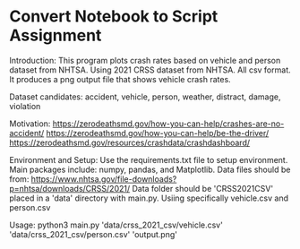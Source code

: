 # Convert Notebook to Script Assignment

Introduction:
This program plots crash rates based on vehicle and person dataset from NHTSA. Using 2021 CRSS dataset from NHTSA. All csv format.
It produces a png output file that shows vehicle crash rates.

Dataset candidates: accident, vehicle, person, weather, distract, damage, violation

Motivation:
https://zerodeathsmd.gov/how-you-can-help/crashes-are-no-accident/
https://zerodeathsmd.gov/how-you-can-help/be-the-driver/
https://zerodeathsmd.gov/resources/crashdata/crashdashboard/

Environment and Setup:
Use the requirements.txt file to setup environment. Main packages include: numpy, pandas, and Matplotlib.
Data files should be from: https://www.nhtsa.gov/file-downloads?p=nhtsa/downloads/CRSS/2021/
Data folder should be 'CRSS2021CSV' placed in a 'data' directory with main.py.
Usiing specifically vehicle.csv and person.csv

Usage:
python3 main.py 'data/crss_2021_csv/vehicle.csv' 'data/crss_2021_csv/person.csv' 'output.png'

